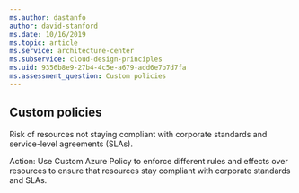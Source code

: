 ```yaml
---
ms.author: dastanfo
author: david-stanford
ms.date: 10/16/2019
ms.topic: article
ms.service: architecture-center
ms.subservice: cloud-design-principles
ms.uid: 9356b8e9-27b4-4c5e-a679-add6e7b7d7fa
ms.assessment_question: Custom policies
---
```

## Custom policies

Risk of resources not staying compliant with corporate standards and service-level agreements (SLAs).

Action:
Use Custom Azure Policy to enforce different rules and effects over resources to ensure that resources stay compliant with corporate standards and SLAs.
